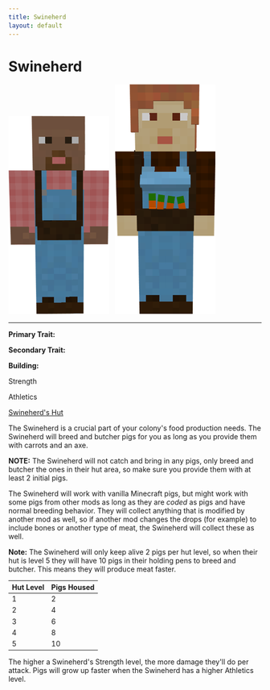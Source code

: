 ```yaml
---
title: Swineherd
layout: default
---
```

# Swineherd

<div class="infobox box text-center">
<img src="../../assets/images/workers/swineherd_m.png" alt="Swineherd Male" />&nbsp;&nbsp;&nbsp;<img src="../../assets/images/workers/swineherd_f.png" alt="Swineherd Female" />
<hr />
  <div class="row section-text text-left">
    <div class="col">
      <p><strong>Primary Trait:</strong></p>
      <p><strong>Secondary Trait:</strong></p>
      <p><strong>Building:</strong></p>
    </div>
    <div class="col">
      <p class="traitp">Strength</p>
      <p class="traits">Athletics</p>
      <p><a href="../buildings/swineherd">Swineherd's Hut</a></p>
    </div>
  </div>
</div>

The Swineherd is a crucial part of your colony's food production needs. The Swineherd will breed and butcher pigs for you as long as you provide them with carrots and an axe.

**NOTE:** The Swineherd will not catch and bring in any pigs, only breed and butcher the ones in their hut area, so make sure you provide them with at least 2 initial pigs.

The Swineherd will work with vanilla Minecraft pigs, but might work with some pigs from other mods as long as they are *coded* as pigs and have normal breeding behavior. They will collect anything that is modified by another mod as well, so if another mod changes the drops (for example) to include bones or another type of meat, the Swineherd will collect these as well.

**Note:** The Swineherd will only keep alive 2 pigs per hut level, so when their hut is level 5 they will have 10 pigs in their holding pens to breed and butcher. This means they will produce meat faster.

| Hut Level | Pigs Housed |
| --------- | ----------- |
| 1         | 2           |
| 2         | 4           |
| 3         | 6           |
| 4         | 8           |
| 5         | 10          |

The higher a Swineherd's Strength level, the more damage they'll do per attack. Pigs will grow up faster when the Swineherd has a higher Athletics level.
